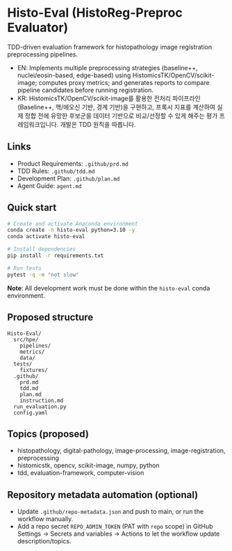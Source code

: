 # Histo-Eval (HistoReg-Preproc Evaluator)

TDD-driven evaluation framework for histopathology image registration preprocessing pipelines.

- EN: Implements multiple preprocessing strategies (baseline++, nuclei/eosin-based, edge-based) using HistomicsTK/OpenCV/scikit-image; computes proxy metrics; and generates reports to compare pipeline candidates before running registration.
- KR: HistomicsTK/OpenCV/scikit-image를 활용한 전처리 파이프라인(Baseline++, 핵/에오신 기반, 경계 기반)을 구현하고, 프록시 지표를 계산하여 실제 정합 전에 유망한 후보군을 데이터 기반으로 비교/선정할 수 있게 해주는 평가 프레임워크입니다. 개발은 TDD 원칙을 따릅니다.

## Links

- Product Requirements: `.github/prd.md`
- TDD Rules: `.github/tdd.md`
- Development Plan: `.github/plan.md`
- Agent Guide: `agent.md`

## Quick start

```bash
# Create and activate Anaconda environment
conda create -n histo-eval python=3.10 -y
conda activate histo-eval

# Install dependencies
pip install -r requirements.txt

# Run tests
pytest -q -m "not slow"
```

**Note**: All development work must be done within the `histo-eval` conda environment.

## Proposed structure

```
Histo-Eval/
  src/hpe/
    pipelines/
    metrics/
    data/
  tests/
    fixtures/
  .github/
    prd.md
    tdd.md
    plan.md
    instruction.md
  run_evaluation.py
  config.yaml
```

## Topics (proposed)

- histopathology, digital-pathology, image-processing, image-registration, preprocessing
- histomicstk, opencv, scikit-image, numpy, python
- tdd, evaluation-framework, computer-vision

## Repository metadata automation (optional)

- Update `.github/repo-metadata.json` and push to main, or run the workflow manually.
- Add a repo secret `REPO_ADMIN_TOKEN` (PAT with `repo` scope) in GitHub Settings → Secrets and variables → Actions to let the workflow update description/topics.
